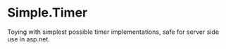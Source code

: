 # Simple.Timer

Toying with simplest possible timer implementations, safe for server side use in asp.net.